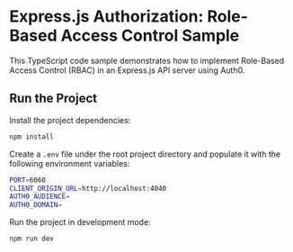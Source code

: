 # Express.js Authorization: Role-Based Access Control Sample

This TypeScript code sample demonstrates how to implement Role-Based Access Control (RBAC) in an Express.js API server using Auth0. 

## Run the Project

Install the project dependencies:

```bash
npm install
```

Create a `.env` file under the root project directory and populate it with the following environment variables:

```bash
PORT=6060
CLIENT_ORIGIN_URL=http://localhost:4040
AUTH0_AUDIENCE=
AUTH0_DOMAIN=
```

Run the project in development mode:

```bash
npm run dev
```
